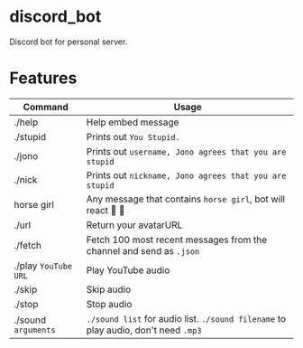# discord_bot
Discord bot for personal server.
# Features
| Command | Usage|
|---------|------|
| ./help| Help embed message|
| ./stupid| Prints out `You Stupid.`|
| ./jono | Prints out `username, Jono agrees that you are stupid`|
| ./nick | Prints out `nickname, Jono agrees that you are stupid`|
| horse girl | Any message that contains `horse girl`, bot will react 🐴 👧 |
| ./url | Return your avatarURL |
| ./fetch | Fetch 100 most recent messages from the channel and send as `.json` |
| ./play `YouTube URL` | Play YouTube audio |
| ./skip | Skip audio |
| ./stop | Stop audio |
| ./sound `arguments` | `./sound list` for audio list. `./sound filename` to play audio, don't need `.mp3` |
